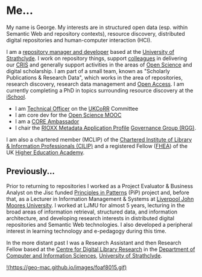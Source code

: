 # Me...

My name is George.  My interests are in structured open data (esp. within Semantic Web and repository contexts),  resource discovery, distributed digital repositories and  human-computer interaction (HCI).

I am a [repository manager and developer](https://www.strath.ac.uk/staff/macgregorgeorgemr/) based at the  [University of Strathclyde](http://www.strath.ac.uk/).  I work on repository things, support [colleagues](http://www.strath.ac.uk/rkes/) in delivering our [CRIS](http://www.eurocris.org) and generally support activities in the areas of [Open Science](https://en.wikipedia.org/wiki/Open_science) and digital scholarship.  I am part of a small team, known as  "Scholarly Publications & Research Data", which works in the area of repositories, research discovery, research data management and [Open Access](https://en.wikipedia.org/wiki/Open_access). I am currently completing a PhD in topics surrounding resource discovery at the [iSchool](https://www.strath.ac.uk/research/subjects/computerinformationscience/strathclydeischoolresearchgroup/).

- I am [Technical Officer](http://ukcorr.org/committee/) on the [UKCoRR](http://ukcorr.org/) Committee  
- I am core dev for the [Open Science MOOC](https://opensciencemooc.eu/)
- I am a [CORE Ambassador](https://blog.core.ac.uk/2019/10/16/core-ambassador-george-macgregor/) 
- I chair the [RIOXX Metadata Application Profile](https://rioxx.net/) [Governance Group (RGG)](http://www.rioxx.net/governance/).

I am also a chartered member (MCLIP) of the [Chartered Institute of Library & Information Professionals (CILIP)](http://www.cilip.org.uk/) and a registered Fellow ([FHEA](http://www.heacademy.ac.uk/fellow/applying-to-become-a-fellow)) of the UK [Higher Education Academy](http://www.heacademy.ac.uk/).  

## Previously...

Prior to returning to repositories I worked as a Project Evaluator & Business Analyst on the Jisc funded [Principles in Patterns](http://www.principlesinpatterns.ac.uk/) (PiP) project and, before that, as a Lecturer in Information Management & Systems at [Liverpool John Moores University](https://www.ljmu.ac.uk/). I worked at LJMU for almost 5 years, lecturing in the broad areas of  information retrieval, structured data, and information architecture,  and developing research interests in distributed digital repositories  and Semantic Web technologies. I also developed a peripheral interest in learning technology and e-pedagogy during this time. 

In the more  distant past I was a Research Assistant and then Research Fellow based  at the [Centre for Digital Library Research](https://www.strath.ac.uk/cdlr/) in the [Department of Computer and Information Sciences](http://www.strath.ac.uk/cis/), [University of Strathclyde](http://www.strath.ac.uk/). 

[!(https://geo-mac.github.io/images/foaf8015.gif)](https://purl/.org/g3om4c)

